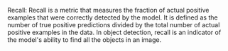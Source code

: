 
Recall: Recall is a metric that measures the fraction of actual positive examples that were correctly detected by the model. It is defined as the number of true positive predictions divided by the total number of actual positive examples in the data. In object detection, recall is an indicator of the model's ability to find all the objects in an image.